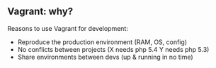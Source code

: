 ##  Vagrant: why?
Reasons to use Vagrant for development:

- Reproduce the production environment (RAM, OS, config)
- No conflicts between projects (X needs php 5.4 Y needs php 5.3)
- Share environments between devs (up & running in no time)
